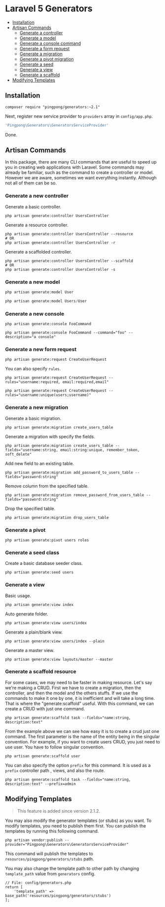 Laravel 5 Generators
==========

- [Installation](#installation)
- [Artisan Commands](#artisan-commands)
	- [Generate a controller](#controller)
	- [Generate a model](#model)
	- [Generate a console command](#console)
	- [Generate a form request](#request)
	- [Generate a migration](#migration)
	- [Generate a pivot migration](#pivot)
	- [Generate a seed](#seed)
	- [Generate a view](#view)
	- [Generate a scaffold](#scaffold)
- [Modifying Templates](#modifying-templates)

<a name="installation"></a>
## Installation

```
composer require "pingpong/generators:~2.1"
```

Next, register new service provider to `providers` array in `config/app.php`.

```php
'Pingpong\Generators\GeneratorsServiceProvider'
```

Done.

<a name="artisan-commands"></a>
## Artisan Commands

In this package, there are many CLI commands that are useful to speed up you in creating web applications with Laravel. Some commands may already be familiar, such as the command to create a controller or model. However we are aware, sometimes we want everything instantly. Although not all of them can be so.

<a name="controller"></a>
### Generate a new controller

Generate a basic controller.

```terminal
php artisan generate:controller UsersController
```

Generate a resource controller.

```terminal
php artisan generate:controller UsersController --resource
# OR
php artisan generate:controller UsersController -r
```

Generate a scaffolded controller.

```
php artisan generate:controller UsersController --scaffold
# OR
php artisan generate:controller UsersController -s
```

<a name="model"></a>
### Generate a new model

```php
php artisan generate:model User

php artisan generate:model Users/User
```

<a name="console"></a>
### Generate a new console

```
php artisan generate:console FooCommand

php artisan generate:console FooCommand --command="foo" --description="a console"
```

<a name="request"></a>
### Generate a new form request

```
php artisan generate:request CreateUserRequest
```

You can also specify `rules`.

```
php artisan generate:request CreateUserRequest --rules="username:required, email:required,email"

php artisan generate:request CreateUserRequest --rules="username:unique(users;username)"
```

<a name="migration"></a>
### Generate a new migration

Generate a basic migration.

```
php artisan generate:migration create_users_table
```

Generate a migration with specify the fields.

```
php artisan generate:migration create_users_table --fields="username:string, email:string:unique, remember_token, soft_delete"
```

Add new field to an existing table.
```
php artisan generate:migration add_password_to_users_table --fields="password:string"
```

Remove column from the specified table.

```
php artisan generate:migration remove_password_from_users_table --fields="password:string"
```

Drop the specified table.
```
php artisan generate:migration drop_users_table
```

<a name="pivot"></a>
### Generate a pivot

```terminal
php artisan generate:pivot users roles
```

<a name="seed"></a>
### Generate a seed class

Create a basic database seeder class.

```terminal
php artisan generate:seed users
```

<a name="view"></a>
### Generate a view

Basic usage.

```terminal
php artisan generate:view index
```

Auto generate folder.

```terminal
php artisan generate:view users/index
```

Generate a plain/blank view.

```terminal
php artisan generate:view users/index --plain
```

Generate a master view.

```terminal
php artisan generate:view layouts/master --master
```

<a name="scaffold"></a>
### Generate a scaffold resource

For some cases, we may need to be faster in making resource. Let's say we're making a CRUD. First we have to create a migration, then the controller, and then the model and the others stuffs. If we use the commands to make it one by one, it is inefficient and will take a long time. That is where the "generate:scaffold" useful. With this command, we can create a CRUD with just one command.

```
php artisan generate:scaffold task --fields="name:string, description:text"
```

From the example above we can see how easy it is to create a crud just one command. The first parameter is the name of the entity being in the singular convention. For example, if you want to create users CRUD, you just need to use user. You have to follow singular convention.

```
php artisan generate:scaffold user
```

You can also specify the option `prefix` for this command. It is used as a `prefix` controller path , views, and also the route.

```
php artisan generate:scaffold task --fields="name:string, description:text" --prefix=admin
```

<a name="modifying-templates"></a>
## Modifying Templates

> This feature is added since version 2.1.2.

You may also modify the generator templates (or stubs) as you want. To modify templates, you need to publish them first. You can publish the templates by running this following command.

```
php artisan vendor:publish --provider="Pingpong\Generators\GeneratorsServiceProvider"
```

This command will publish the templates to `resources/pingpong/generators/stubs` path. 

You may also change the template path to other path by changing `template_path` value from `generators` config.

```
// File: config/generators.php
return [
	'template_path' => base_path('resources/pingpong/generators/stubs')
];
```

